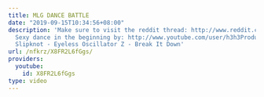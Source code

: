 ```yaml
---
title: MLG DANCE BATTLE
date: "2019-09-15T10:34:56+08:00"
description: 'Make sure to visit the reddit thread: http://www.reddit.com/r/montageparodies/comments/2j837b/mlg_dance_battle/
  Sexy dance in the beginning by: http://www.youtube.com/user/h3h3Productions Songs:
  Slipknot - Eyeless Oscillator Z - Break It Down'
url: /nfkrz/X8FR2L6fGgs/
providers:
  youtube:
    id: X8FR2L6fGgs
type: video
---
```

